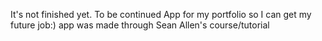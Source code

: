 It's not finished yet. To be continued App for my portfolio so I can get my future job:) app was made through Sean Allen's course/tutorial
